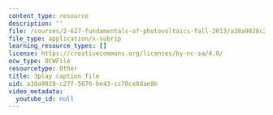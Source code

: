 ```yaml
---
content_type: resource
description: ''
file: /courses/2-627-fundamentals-of-photovoltaics-fall-2013/a38a9028c27f5076be43cc70ce8dae8b_KUjWMEBSS8Q.vtt
file_type: application/x-subrip
learning_resource_types: []
license: https://creativecommons.org/licenses/by-nc-sa/4.0/
ocw_type: OCWFile
resourcetype: Other
title: 3play caption file
uid: a38a9028-c27f-5076-be43-cc70ce8dae8b
video_metadata:
  youtube_id: null
---
```

